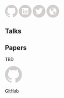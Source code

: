 <a href="https://github.com/regeciovad"><img src="_assets/icons/icon-github.svg" alt="GitHub" style="width:42px;height:42px;"></a>
<a href="https://www.linkedin.com/in/regeciovad/"><img src="_assets/icons/icon-linkedin.svg" alt="LinkedIn" style="width:42px;height:42px;"></a>
<a href="https://www.twitter.com/in/regeciovad/"><img src="_assets/icons/icon-twitter.svg" alt="Twitter" style="width:42px;height:42px;"></a>
<a href="https://medium.com/@regeciova-dominika"><img src="_assets/icons/icon-website.svg" alt="Website" style="width:42px;height:42px;"></a>

## Talks
## Papers
TBD

[![GitHub](_assets/icons/icon-github.svg)](https://github.com/regeciovad)

<a href="https://github.com/regeciovad" class="icon fab fa-github alt"><span class="label">GitHub</span>
